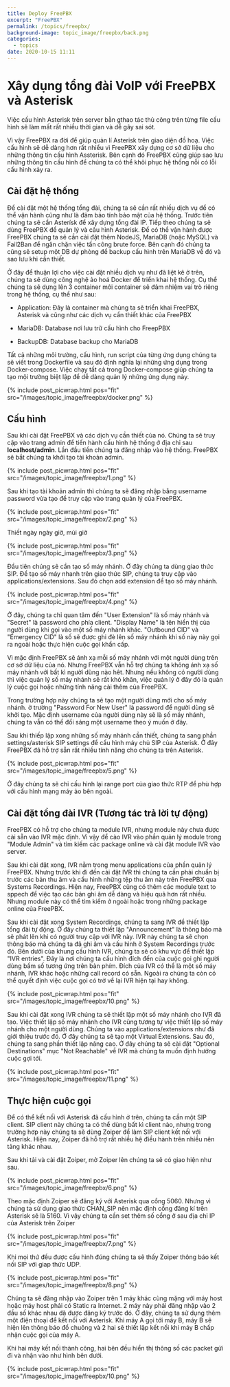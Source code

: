 ```yaml
---
title: Deploy FreePBX
excerpt: "FreePBX"
permalink: /topics/freepbx/
background-image: topic_image/freepbx/back.png
categories:
  - topics
date: 2020-10-15 11:11
---
```



# Xây dụng tổng đài VoIP với FreePBX và Asterisk

Việc cấu hình Asterisk trên server bằn gthao tác thủ công trên từng file cấu hình sẽ làm mất rất nhiều thời gian và dễ gây sai sót. 

Vì vậy FreePBX ra đời để giúp quản lí Asterisk trên giao diện đồ hoạ. Việc cấu hình sẽ dễ dàng hơn rất nhiều vì FreePBX xây dựng cơ sở dữ liệu cho những thông tin cấu hình Assterisk. Bên cạnh đó FreePBX cũng giúp sao lưu những thông tin cấu hình để chúng ta có thể khôi phục hệ thống nỗi có lỗi cấu hình xảy ra. 

## Cài đặt hệ thống

Để cài đặt một hệ thống tổng đài, chúng ta sẽ cần rất nhiều dịch vụ để có thể vận hành cũng như là đảm bảo tính bảo mật của hệ thống. Trước tiên chúng ta sẽ cần Asterísk để xây dựng tổng đài IP. Tiếp theo chúng ta sẽ dùng FreePBX để quản lý và cấu hình Asterisk. Để có thể vận hành được FreePBX chúng ta sẽ cần cài đặt thêm NodeJS, MariaDB (hoặc MySQL) và Fail2Ban để ngăn chặn việc tấn công brute force. Bên cạnh đó chúng ta cũng sẽ setup một DB dự phòng để backup cấu hình trên MariaDB về đó và sao lưu khi cần thiết.

Ở đây để thuận lợi cho việc cài đặt nhiều dịch vụ như đã liệt kê ở trên, chúng ta sẽ dùng công nghệ ảo hoá Docker để triển khai hệ thống. Cụ thể chúng ta sẽ dựng lên 3 container môi container sẽ đảm nhiệm vai trò riêng trong hệ thống, cụ thể như sau: 

- Application: Đây là container mà chúng ta sẽ triển khai FreePBX, Asterisk và cũng như các dịch vụ cần thiết khác của FreePBX

- MariaDB: Database nơi lưu trữ cấu hình cho FreepPBX

- BackupDB: Database backup cho MariaDB

Tất cả những môi trường, cấu hình, run script của từng ứng dụng chúng ta sẽ viết trong Dockerfile và sau đó định nghĩa lại những ứng dụng trong Docker-compose. Việc chạy tất cả trong Docker-compose giúp chúng ta tạo mội trường biệt lập để dễ dàng quản lý những ứng dụng này.


{% include post_picwrap.html pos="fit" src="/images/topic_image/freepbx/docker.png" %}

## Cấu hình

Sau khi cài đặt FreePBX và các dịch vụ cần thiết của nó. Chúng ta sẽ truy cập vào trang admin để tiến hành cấu hình hệ thống ở địa chỉ sau **localhost/admin**.
Lần đầu tiền chúng ta đăng nhập vào hệ thống. FreePBX sẽ bắt chúng ta khởi tạo tài khoản admin.

{% include post_picwrap.html pos="fit" src="/images/topic_image/freepbx/1.png" %}

Sau khi tạo tài khoản admin thì chúng ta sẽ đăng nhập bằng username password vừa tạo để truy cập vào trang quản lý của FreePBX.

{% include post_picwrap.html pos="fit" src="/images/topic_image/freepbx/2.png" %}

Thiết ngày ngày giờ, múi giờ

{% include post_picwrap.html pos="fit" src="/images/topic_image/freepbx/3.png" %}


Đầu tiên chúng sẽ cần tạo số máy nhánh. Ở đây chúng ta dùng giao thức SIP. Để tạo số máy nhanh trên giao thức SIP, chúng ta truy cập vào applications/extensions. Sau đó chọn add extension để tạo số máy nhánh. 


{% include post_picwrap.html pos="fit" src="/images/topic_image/freepbx/4.png" %}

Ở đây, chúng ta chỉ quan tâm đến "User Extension" là số máy nhánh và "Secret" là password cho phía client. "Display Name" là tên hiển thị của người dùng khi gọi vào một số máy nhánh khác. "Outbound CID" và "Emergency CID" là số sẽ được ghi đè lên số máy nhánh khi số này này gọi ra ngoài hoặc thực hiện cuộc gọi khẩn cấp.

Vì mặc định FreePBX sẽ ánh xạ mỗi số máy nhánh với một người dùng trên cơ sở dữ liệu của nó. Nhưng FreePBX vẫn hỗ trợ chúng ta không ánh xạ số máy nhánh với bất kì người dùng nào hêt. Nhưng nếu không có người dùng thì việc quản lý số máy nhánh sẽ rất khó khăn, việc quản lý ở đây đó là quản lý cuộc gọi hoặc những tính năng cài thêm của FreePBX. 

Trong trường hợp này chúng ta sẽ tạo một người dùng mới cho số máy nhánh. ở trường "Password For New User" là password để người dùng sẽ khởi tạo. Mặc định username của người dùng này sẽ là số máy nhánh, chúng ta vẫn có thể đổi sáng một username theo ý muốn ở đây. 

Sau khi thiếp lập xong những số máy nhánh cần thiết, chúng ta sang phần settings/asterisk SIP settings để cấu hình máy chủ SIP của Asterisk. Ở đây FreePBX đã hỗ trợ sẵn rất nhiều tính năng cho chúng ta trên Asterisk.  


{% include post_picwrap.html pos="fit" src="/images/topic_image/freepbx/5.png" %}

Ở đây chúng ta sẽ chỉ cấu hình lại range port của giao thức RTP để phù hợp với cấu hình mạng máy ảo bên ngoài. 


## Cài đặt tổng đài IVR (Tương tác trả lời tự động)

FreePBX có hỗ trợ cho chúng ta module IVR, nhưng module này chưa được cài sẵn vào IVR mặc định. Vì vậy để cào IVR vào phần quản lý module trong "Module Admin" và tìm kiếm các package online và cài đặt module IVR vào server. 

Sau khi cài đặt xong, IVR nằm trong menu applications của phần quản lý FreePBX. Nhưng trước khi đi đến cài đặt IVR thì chúng ta cần phải chuẩn bị trước các bản thu âm và cấu hình những tệp thu âm này trên FreePBX qua Systems Recordings. Hiện nay, FreePBX cũng có thêm các module text to sppech để việc tạo các bản ghi âm dễ dàng và hiệu quả hơn rất nhiều. Nhưng module này có thể tìm kiếm ở ngoài hoặc trong những package online của FreePBX. 

Sau khi cài đặt xong System Recordings, chúng ta sang IVR để thiết lập tổng đài tự động. Ở đây chúng ta thiết lập "Announcement" là thông báo mà sẽ phát lên khi có người truy cập với IVR này. IVR này chúng ta sẽ chọn thông báo mà chúng ta đã ghi âm và cấu hình ở System Recordings trước đó. Bên dưới của khung cấu hình IVR, chúng ta sẽ có khu vực để thiết lập "IVR entries". Đây là nơi chúng ta cấu hình đích đến của cuộc goi ghi người dùng bấm số tương ứng trên bàn phím. Đích của IVR có thể là một số máy nhánh, IVR khác hoặc những call record có sẵn. Ngoài ra chúng ta còn có thể quyết định việc cuộc gọi có trở về lại IVR hiện tại hay không. 


{% include post_picwrap.html pos="fit" src="/images/topic_image/freepbx/10.png" %}

Sau khi cài đặt xong IVR chúng ta sẽ thiết lập một số máy nhánh cho IVR đã tao. Việc thiết lập số máy nhánh cho IVR cũng tương tự việc thiết lập số máy nhánh cho một người dùng. Chúng ta vào applications/extensions như đã giới thiệu trước đó. Ở đây chúng ta sẽ tạo một Virtual Extensions. Sau đó, chúng ta sang phần thiết lập nâng cao. Ở đây chúng ta sẽ cài đặt "Optional Destinations" mục "Not Reachable" về IVR mà chúng ta muốn định hướng cuộc gợi tới.


{% include post_picwrap.html pos="fit" src="/images/topic_image/freepbx/11.png" %}

## Thực hiện cuộc gọi


Để có thể kết nối với Asterisk đã cấu hình ở trên, chúng ta cần một SIP client. SIP client này chúng ta có thể dùng bất kì client nào, nhưng trong trường hơp này chúng ta sẽ dùng Zoiper để làm SIP client kết nối với Asterisk. Hiện nay, Zoiper đã hỗ trợ rất nhiều hệ điều hành trên nhiều nên tảng khác nhau. 

Sau khi tải và cài đặt Zoiper, mở Zoiper lên chúng ta sẽ có giao hiện như sau.

{% include post_picwrap.html pos="fit" src="/images/topic_image/freepbx/6.png" %}

Theo mặc định Zoiper sẽ đăng ký với Asterisk qua cổng 5060. Nhưng vì chúng ta sử dụng giao thức CHAN_SIP nên mặc định cổng đăng kí trên Asterisk sẽ là 5160. Vì vậy chúng ta cần set thêm số cổng ở sau địa chỉ IP của Asterisk trên Zoiper


{% include post_picwrap.html pos="fit" src="/images/topic_image/freepbx/7.png" %}

Khi mọi thứ đều được cấu hình đúng chúng ta sẽ thấy Zoiper thông báo kết nối SIP với giap thức UDP. 

{% include post_picwrap.html pos="fit" src="/images/topic_image/freepbx/8.png" %}

Chúng ta sẽ đăng nhập vào Zoiper trên 1 máy khác cùng mặng với máy host hoặc máy host phải có Static ra Internet. 2 máy này phải đăng nhập vào 2 đầu số khác nhau đã được đăng ký trước đó. Ở đây, chúng ta sử dụng thêm một điện thoại để kết nối với Asterisk. Khi máy A gọi tới máy B, máy B sẽ hiện lên thông báo đổ chuông và 2 hai sẽ thiết lập kết nối khi máy B chấp nhận cuộc gọi của máy A. 


Khi hai máy kết nối thành công, hai bên đều hiển thị thông số các packet gửi đi và nhận vào như hình bên dưới.

{% include post_picwrap.html pos="fit" src="/images/topic_image/freepbx/10.png" %}

